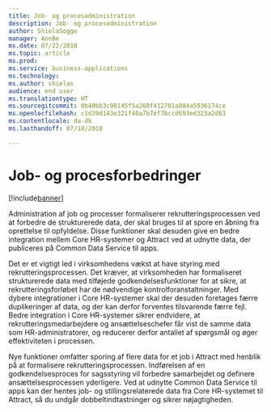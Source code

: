 ```yaml
---
title: Job- og procesadministration
description: Job- og procesadministration
author: ShielaSogge
manager: AnnBe
ms.date: 07/22/2018
ms.topic: article
ms.prod: 
ms.service: business-applications
ms.technology: 
ms.author: shielas
audience: end user
ms.translationtype: HT
ms.sourcegitcommit: 0b40bb3c98145f5a260f412701a884a5936174ce
ms.openlocfilehash: c1d39d143e321f48a7b7ef7bccd693ed323a2d63
ms.contentlocale: da-dk
ms.lasthandoff: 07/18/2018

---
```


# <a name="job-and-process-enhancements"></a>Job- og procesforbedringer

[!include[banner](../../../includes/banner.md)]

Administration af job og processer formaliserer rekrutteringsprocessen ved at forbedre de strukturerede data, der skal bruges til at spore en åbning fra oprettelse til opfyldelse.
Disse funktioner skal desuden give en bedre integration mellem Core HR-systemer og Attract ved at udnytte data, der publiceres på Common Data Service til apps.

Det er et vigtigt led i virksomhedens vækst at have styring med rekrutteringsprocessen. Det kræver, at virksomheden har formaliseret strukturerede data med tilføjede godkendelsesfunktioner for at sikre, at rekrutteringsforløbet har de nødvendige kontrolforanstaltninger. Med dybere integrationer i Core HR-systemer skal der desuden foretages færre duplikeringer af data, og der kan derfor forventes tilsvarende færre fejl. Bedre integration i Core HR-systemer sikrer endvidere, at rekrutteringsmedarbejdere og ansættelseschefer får vist de samme data som HR-administratorer, og reducerer derfor antallet af spørgsmål og øger effektiviteten i processen.

Nye funktioner omfatter sporing af flere data for et job i Attract med henblik på at formalisere rekrutteringsprocessen. Indførelsen af en godkendelsesproces for sagsstyring vil forbedre samarbejdet og definere ansættelsesprocessen yderligere. Ved at udnytte Common Data Service til apps kan der hentes job- og stillingsrelaterede data fra Core HR-systemet til Attract, så du undgår dobbeltindtastninger og sikrer nøjagtigheden.

<!--
## Who uses this feature
These features are intended for recruiters and hiring managers and will work
without any additional setup.
## Setup required
Some of the capabilities in this feature will require each user to have a
license to LinkedIn Recruiter.
## Availability
Cloud
## Regional availability
Global
-->

